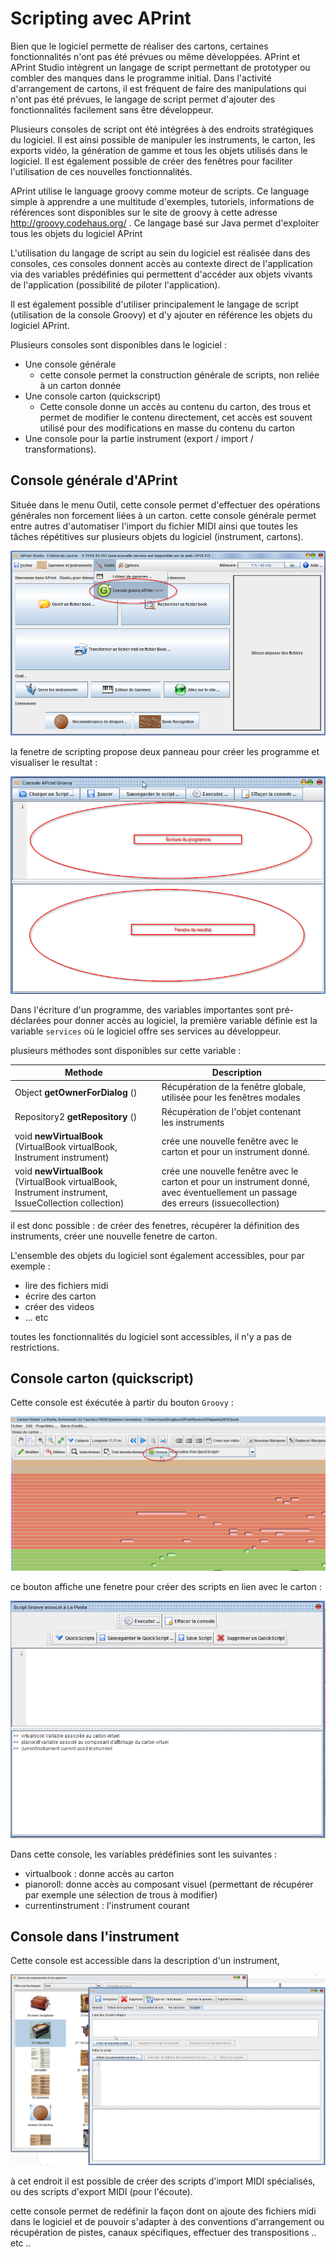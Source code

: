
Scripting avec APrint
=====================



Bien que le logiciel permette de réaliser des cartons, certaines fonctionnalités n'ont pas été prévues ou même développées. APrint et APrint Studio intègrent un langage de script permettant de prototyper ou combler des manques dans le programme initial. Dans l'activité d'arrangement de cartons, il est fréquent de faire des manipulations qui n'ont pas été prévues, le langage de script permet d'ajouter des fonctionnalités facilement sans être développeur.

Plusieurs consoles de script ont été intégrées à des endroits stratégiques du logiciel. Il est ainsi possible de manipuler les instruments, le carton, les exports vidéo, la génération de gamme et tous les objets utilisés dans le logiciel. Il est également possible de créer des fenêtres pour faciliter l'utilisation de ces nouvelles fonctionnalités.

APrint utilise le language groovy comme moteur de scripts. Ce language simple à apprendre a une multitude d'exemples, tutoriels, informations de références sont disponibles sur le site de groovy à cette adresse http://groovy.codehaus.org/ . Ce langage basé sur Java permet d'exploiter tous les objets du logiciel APrint

L'utilisation du langage de script au sein du logiciel est réalisée dans des consoles, ces consoles donnent accès au contexte direct de l'application via des variables prédéfinies qui permettent d'accéder aux objets vivants de l'application (possibilité de piloter l'application).

Il est également possible d'utiliser principalement le langage de script (utilisation de la console Groovy) et d'y ajouter en référence les objets du logiciel APrint.

Plusieurs consoles sont disponibles dans le logiciel :

- Une console générale 
  - cette console permet la construction générale de scripts, non reliée à un carton donnée
- Une console carton (quickscript)
  - Cette console donne un accès au contenu du carton, des trous et permet de modifier le contenu directement, cet accès est souvent utilisé pour des modifications en masse du contenu du carton
- Une console pour la partie instrument (export / import / transformations).



Console générale d'APrint
-------------------------

Située dans le menu Outil, cette console permet d'effectuer des opérations générales non forcement liées à un carton. cette console générale permet entre autres d'automatiser l'import du fichier MIDI ainsi que toutes les tâches répétitives sur plusieurs objets du logiciel (instrument, cartons).

![](acces_console.png)



la fenetre de scripting propose deux panneau pour créer les programme et visualiser le resultat :

![](console.png)



Dans l'écriture d'un programme, des variables importantes sont pré-déclarées pour donner accès au logiciel, la première variable définie est la variable `services` où le logiciel offre ses services au développeur.

plusieurs méthodes sont disponibles sur cette variable :

| Methode                                  | Description                              |      |
| ---------------------------------------- | ---------------------------------------- | ---- |
| Object **getOwnerForDialog** ()          | Récupération de la fenêtre globale, utilisée pour les fenêtres modales |      |
| Repository2 **getRepository** ()         | Récupération de l'objet contenant les instruments |      |
| void **newVirtualBook** (VirtualBook virtualBook, Instrument instrument) | crée une nouvelle fenêtre avec le carton et pour un instrument donné. |      |
| void **newVirtualBook** (VirtualBook virtualBook, Instrument instrument, IssueCollection collection) | crée une nouvelle fenêtre avec le carton et pour un instrument donné, avec éventuellement un passage des erreurs (issuecollection) |      |



il est donc possible : de créer des fenetres, récupérer la définition des instruments, créer une nouvelle fenetre de carton.

L'ensemble des objets du logiciel sont également accessibles, pour par exemple :

- lire des fichiers midi
- écrire des carton
- créer des videos
- ... etc

toutes les fonctionnalités du logiciel sont accessibles, il n'y a pas de restrictions.

## Console carton (quickscript)

Cette console est éxécutée à partir du bouton `Groovy` :

![](console_carton.png)



ce bouton affiche une fenetre pour créer des scripts en lien avec le carton :

![](console_carton_2.png)

Dans cette console, les variables prédéfinies sont les suivantes :

- virtualbook : donne accès au carton
- pianoroll: donne accès au composant visuel (permettant de récupérer par exemple une sélection de trous à modifier)
- currentinstrument : l'instrument courant



## Console dans l'instrument

Cette console est accessible dans la description d'un instrument, 

![](console_instrument.png)

à cet endroit il est possible de créer des scripts d'import MIDI spécialisés, ou des scripts d'export MIDI (pour l'écoute).

cette console permet de redéfinir la façon dont on ajoute des fichiers midi dans le logiciel et de pouvoir s'adapter à des conventions d'arrangement ou récupération de pistes, canaux spécifiques, effectuer des transpositions .. etc ..